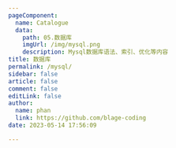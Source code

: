 ```yaml
---
pageComponent: 
  name: Catalogue
  data: 
    path: 05.数据库
    imgUrl: /img/mysql.png
    description: Mysql数据库语法、索引、优化等内容
title: 数据库
permalink: /mysql/
sidebar: false
article: false
comment: false
editLink: false
author: 
  name: phan
  link: https://github.com/blage-coding
date: 2023-05-14 17:56:09

---
```

